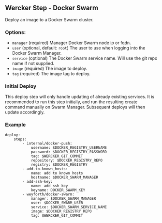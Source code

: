 ## Wercker Step - Docker Swarm

Deploy an image to a Docker Swarm cluster.

### Options:

- `manager` (required) Manager Docker Swarm node ip or fqdn.
- `user` (optional, default: `root`) The user to use when logging into the Docker Swarm Manager.
- `service` (optional) The Docker Swarm service name. Will use the git repo name if not supplied.
- `image` (required) The image to deploy.
- `tag` (required) The image tag to deploy.

### Initial Deploy

This deploy step will only handle updating of already existing services. It is recommended to run this step initially, and run the resulting create command manually on Swarm Manager. Subsequent deploys will then update accordingly.

### Example

```
deploy:
    steps:
        - internal/docker-push:
            username: $DOCKER_REGISTRY_USERNAME
            password: $DOCKER_REGISTRY_PASSWORD
            tag: $WERCKER_GIT_COMMIT
            repository: $DOCKER_REGISTRY_REPO
            registry: $DOCKER_REGISTRY
        - add-to-known_hosts:
            name: add to known hosts
            hostname: $DOCKER_SWARM_MANAGER
        - add-ssh-key:
            name: add ssh key
            keyname: DOCKER_SWARM_KEY
        - weyforth/docker-swarm:
            manager: $DOCKER_SWARM_MANAGER
            user: $DOCKER_SWARM_USER
            service: $DOCKER_SWARM_SERVICE_NAME
            image: $DOCKER_REGISTRY_REPO
            tag: $WERCKER_GIT_COMMIT
```
